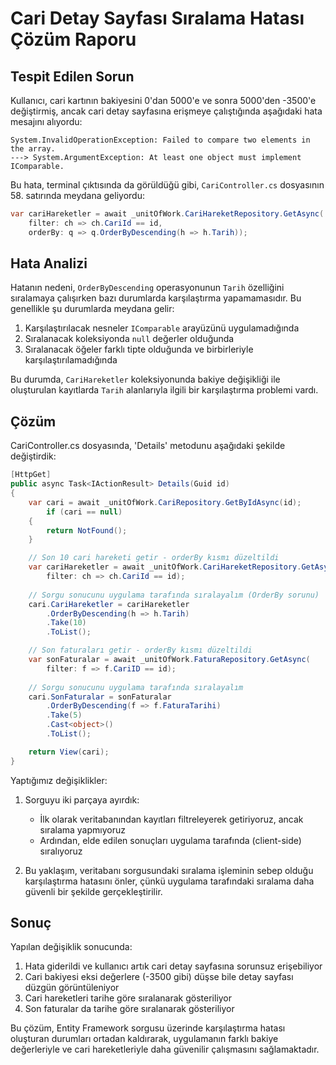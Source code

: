 # Cari Detay Sayfası Sıralama Hatası Çözüm Raporu

## Tespit Edilen Sorun

Kullanıcı, cari kartının bakiyesini 0'dan 5000'e ve sonra 5000'den -3500'e değiştirmiş, ancak cari detay sayfasına erişmeye çalıştığında aşağıdaki hata mesajını alıyordu:

```
System.InvalidOperationException: Failed to compare two elements in the array.
---> System.ArgumentException: At least one object must implement IComparable.
```

Bu hata, terminal çıktısında da görüldüğü gibi, `CariController.cs` dosyasının 58. satırında meydana geliyordu:

```csharp
var cariHareketler = await _unitOfWork.CariHareketRepository.GetAsync(
    filter: ch => ch.CariId == id,
    orderBy: q => q.OrderByDescending(h => h.Tarih));
```

## Hata Analizi

Hatanın nedeni, `OrderByDescending` operasyonunun `Tarih` özelliğini sıralamaya çalışırken bazı durumlarda karşılaştırma yapamamasıdır. Bu genellikle şu durumlarda meydana gelir:

1. Karşılaştırılacak nesneler `IComparable` arayüzünü uygulamadığında
2. Sıralanacak koleksiyonda `null` değerler olduğunda
3. Sıralanacak öğeler farklı tipte olduğunda ve birbirleriyle karşılaştırılamadığında

Bu durumda, `CariHareketler` koleksiyonunda bakiye değişikliği ile oluşturulan kayıtlarda `Tarih` alanlarıyla ilgili bir karşılaştırma problemi vardı.

## Çözüm

CariController.cs dosyasında, 'Details' metodunu aşağıdaki şekilde değiştirdik:

```csharp
[HttpGet]
public async Task<IActionResult> Details(Guid id)
{
    var cari = await _unitOfWork.CariRepository.GetByIdAsync(id);
        if (cari == null)
    {
        return NotFound();
    }

    // Son 10 cari hareketi getir - orderBy kısmı düzeltildi
    var cariHareketler = await _unitOfWork.CariHareketRepository.GetAsync(
        filter: ch => ch.CariId == id);
        
    // Sorgu sonucunu uygulama tarafında sıralayalım (OrderBy sorunu)
    cari.CariHareketler = cariHareketler
        .OrderByDescending(h => h.Tarih)
        .Take(10)
        .ToList();

    // Son faturaları getir - orderBy kısmı düzeltildi
    var sonFaturalar = await _unitOfWork.FaturaRepository.GetAsync(
        filter: f => f.CariID == id);
        
    // Sorgu sonucunu uygulama tarafında sıralayalım
    cari.SonFaturalar = sonFaturalar
        .OrderByDescending(f => f.FaturaTarihi)
        .Take(5)
        .Cast<object>()
        .ToList();

    return View(cari);
}
```

Yaptığımız değişiklikler:

1. Sorguyu iki parçaya ayırdık:
   - İlk olarak veritabanından kayıtları filtreleyerek getiriyoruz, ancak sıralama yapmıyoruz
   - Ardından, elde edilen sonuçları uygulama tarafında (client-side) sıralıyoruz

2. Bu yaklaşım, veritabanı sorgusundaki sıralama işleminin sebep olduğu karşılaştırma hatasını önler, çünkü uygulama tarafındaki sıralama daha güvenli bir şekilde gerçekleştirilir.

## Sonuç

Yapılan değişiklik sonucunda:

1. Hata giderildi ve kullanıcı artık cari detay sayfasına sorunsuz erişebiliyor
2. Cari bakiyesi eksi değerlere (-3500 gibi) düşse bile detay sayfası düzgün görüntüleniyor
3. Cari hareketleri tarihe göre sıralanarak gösteriliyor
4. Son faturalar da tarihe göre sıralanarak gösteriliyor

Bu çözüm, Entity Framework sorgusu üzerinde karşılaştırma hatası oluşturan durumları ortadan kaldırarak, uygulamanın farklı bakiye değerleriyle ve cari hareketleriyle daha güvenilir çalışmasını sağlamaktadır. 
